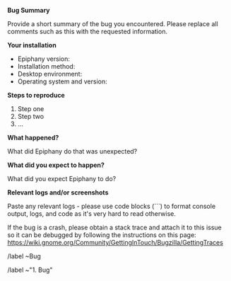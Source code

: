 **Bug Summary**

Provide a short summary of the bug you encountered. Please replace all
comments such as this with the requested information.


**Your installation**

 * Epiphany version:                 <!-- "x.y.z" -->
 * Installation method:              <!-- Package? Flathub? Self-compiled? -->
 * Desktop environment:              <!-- GNOME? KDE? Something else? -->
 * Operating system and version:     <!-- Ubuntu 18.04? Fedora 29? -->


**Steps to reproduce**

 1. Step one
 2. Step two
 3. ...


**What happened?**

What did Epiphany do that was unexpected?


**What did you expect to happen?**

What did you expect Epiphany to do?


**Relevant logs and/or screenshots**

Paste any relevant logs - please use code blocks (```) to format
console output, logs, and code as it's very hard to read otherwise.

If the bug is a crash, please obtain a stack trace and attach it to
this issue so it can be debugged by following the instructions on this
page: https://wiki.gnome.org/Community/GettingInTouch/Bugzilla/GettingTraces


/label ~Bug
<!-- Do not remove the following line -->
/label ~"1. Bug"
